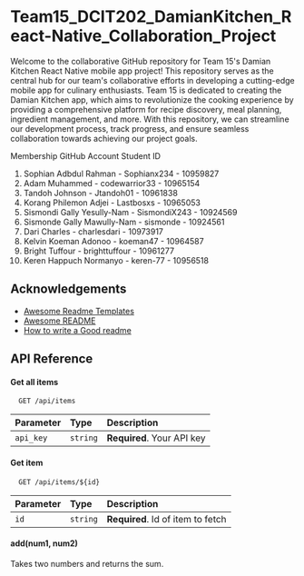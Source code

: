 # Team15_DCIT202_DamianKitchen_React-Native_Collaboration_Project

Welcome to the collaborative GitHub repository for Team 15's Damian Kitchen React Native mobile app project! This repository serves as the central hub for our team's collaborative efforts in developing a cutting-edge mobile app for culinary enthusiasts.
Team 15 is dedicated to creating the Damian Kitchen app, which aims to revolutionize the cooking experience by providing a comprehensive platform for recipe discovery, meal planning, ingredient management, and more. With this repository, we can streamline our development process, track progress, and ensure seamless collaboration towards achieving our project goals.

Membership                       GitHub Account       Student ID
1. Sophian Adbdul Rahman        -  Sophianx234     -   10959827
2. Adam Muhammed                - codewarrior33    -   10965154
3. Tandoh Johnson               - Jtandoh01        -   10961838
4. Korang Philemon Adjei        -  Lastbosxs       -   10965053
5. Sismondi Gally Yesully-Nam   - SismondiX243     -   10924569
6. Sismonde Gally Mawully-Nam   - sismonde         -   10924561
7. Dari Charles                 - charlesdari      -   10973917
8. Kelvin Koeman Adonoo         - koeman47         -   10964587
9. Bright Tuffour               - brighttuffour    -   10961277  
10. Keren Happuch Normanyo      - keren-77         -   10956518

## Acknowledgements

 - [Awesome Readme Templates](https://awesomeopensource.com/project/elangosundar/awesome-README-templates)
 - [Awesome README](https://github.com/matiassingers/awesome-readme)
 - [How to write a Good readme](https://bulldogjob.com/news/449-how-to-write-a-good-readme-for-your-github-project)


## API Reference

#### Get all items

```http
  GET /api/items
```

| Parameter | Type     | Description                |
| :-------- | :------- | :------------------------- |
| `api_key` | `string` | **Required**. Your API key |

#### Get item

```http
  GET /api/items/${id}
```

| Parameter | Type     | Description                       |
| :-------- | :------- | :-------------------------------- |
| `id`      | `string` | **Required**. Id of item to fetch |

#### add(num1, num2)

Takes two numbers and returns the sum.

